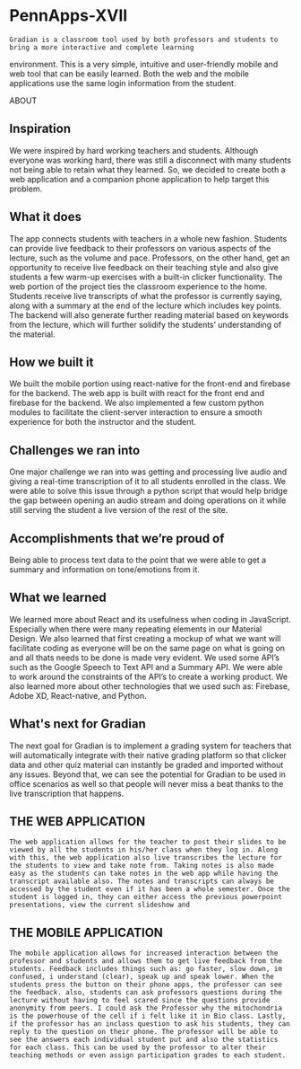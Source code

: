 # PennApps-XVII

    Gradian is a classroom tool used by both professors and students to bring a more interactive and complete learning 
environment. This is a very simple, intuitive and user-friendly mobile and web tool that can be easily learned. Both the web and the mobile applications use the same login information from the student.

ABOUT
## Inspiration
We were inspired by hard working teachers and students. Although everyone was working hard, there was still a disconnect with many students not being able to retain what they learned. So, we decided to create both a web application and a companion phone application to help target this problem. 
## What it does
The app connects students with teachers in a whole new fashion. Students can provide live feedback to their professors on various aspects of the lecture, such as the volume and pace. Professors, on the other hand, get an opportunity to receive live feedback on their teaching style and also give students a few warm-up exercises with a built-in clicker functionality.
The web portion of the project ties the classroom experience to the home. Students receive live transcripts of what the professor is currently saying, along with a summary at the end of the lecture which includes key points. The backend will also generate further reading material based on keywords from the lecture, which will further solidify the students’ understanding of the material.
## How we built it
We built the mobile portion using react-native for the front-end and firebase for the backend. The web app is built with react for the front end and firebase for the backend. We also implemented a few custom python modules to facilitate the client-server interaction to ensure a smooth experience for both the instructor and the student. 
## Challenges we ran into
One major challenge we ran into was getting and processing live audio and giving a real-time transcription of it to all students enrolled in the class. We were able to solve this issue through a python script that would help bridge the gap between opening an audio stream and doing operations on it while still serving the student a live version of the rest of the site. 
## Accomplishments that we’re proud of
Being able to process text data to the point that we were able to get a summary and information on tone/emotions from it.
## What we learned
We learned more about React and its usefulness when coding in JavaScript. Especially when there were many repeating elements in our Material Design. We also learned that first creating a mockup of what we want will facilitate coding as everyone will be on the same page on what is going on and all thats needs to be done is made very evident. We used some API’s such as the Google Speech to Text API and a Summary API. We were able to work around the constraints of the API’s to create a working product. We also learned more about other technologies that we used such as: Firebase, Adobe XD, React-native, and Python.
## What's next for Gradian
The next goal for Gradian is to implement a grading system for teachers that will automatically integrate with their native grading platform so that clicker data and other quiz material can instantly be graded and imported without any issues. Beyond that, we can see the potential for Gradian to be used in office scenarios as well so that people will never miss a beat thanks to the live transcription that happens. 


## THE WEB APPLICATION
    The web application allows for the teacher to post their slides to be viewed by all the students in his/her class when they log in. Along with this, the web application also live transcribes the lecture for the students to view and take note from. Taking notes is also made easy as the students can take notes in the web app while having the transcript available also. The notes and transcripts can always be accessed by the student even if it has been a whole semester. Once the student is logged in, they can either access the previous powerpoint presentations, view the current slideshow and 
    
## THE MOBILE APPLICATION
    The mobile application allows for increased interaction between the professor and students and allows them to get live feedback from the students. Feedback includes things such as: go faster, slow down, im confused, i understand (clear), speak up and speak lower. When the students press the button on their phone apps, the professor can see the feedback. also, students can ask professors questions during the lecture without having to feel scared since the questions provide anonymity from peers. I could ask the Professor why the mitochondria is the powerhouse of the cell if i felt like it in Bio class. Lastly, if the professor has an inclass question to ask his students, they can reply to the question on their phone. The professor will be able to see the answers each individual student put and also the statistics for each class. This can be used by the professor to alter their teaching methods or even assign participation grades to each student. 
